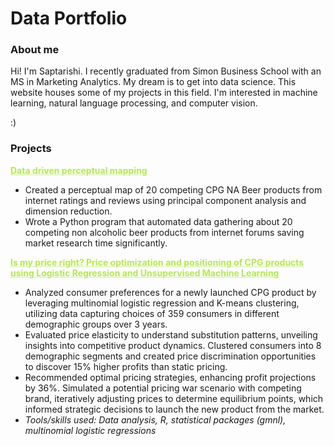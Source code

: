 # Data Portfolio

### About me

Hi! I'm Saptarishi. I recently graduated from Simon Business School with an MS in Marketing Analytics. My dream is to get into data science. This website houses some of my projects in this field. I'm interested in machine learning, natural language processing, and computer vision.

:)

### Projects

<a href="https://github.com/saptarishipandey/Non-alcoholic-beer/tree/main" style="color: #b5e853; text-decoration: underline;text-decoration-style: dotted;">**Data driven perceptual mapping**</a>

* Created a perceptual map of 20 competing CPG NA Beer products from internet ratings and reviews using principal component analysis and dimension reduction.
* Wrote a Python program that automated data gathering about 20 competing non alcoholic beer products from internet forums saving market research time significantly.

<a href="https://github.com/saptarishipandey/Project-GMNL-Pricing-Choice-Models" style="color: #b5e853; text-decoration: underline;text-decoration-style: dotted;">**Is my price right? Price optimization and positioning of CPG products using Logistic Regression and Unsupervised Machine Learning**</a>

* Analyzed consumer preferences for a newly launched CPG product by leveraging multinomial logistic regression and  K-means clustering, utilizing data capturing choices of 359 consumers in different demographic groups over 3 years.
* Evaluated price elasticity to understand substitution patterns, unveiling insights into competitive product dynamics. Clustered consumers into 8 demographic segments and created price discrimination opportunities to discover 15\% higher profits than static pricing.
* Recommended optimal pricing strategies, enhancing profit projections by 36\%. Simulated a potential pricing war scenario with competing brand, iteratively adjusting prices to determine equilibrium points, which informed strategic decisions to launch the new product from the market.
* _Tools/skills used: Data analysis, R, statistical packages (gmnl), multinomial logistic regressions_
